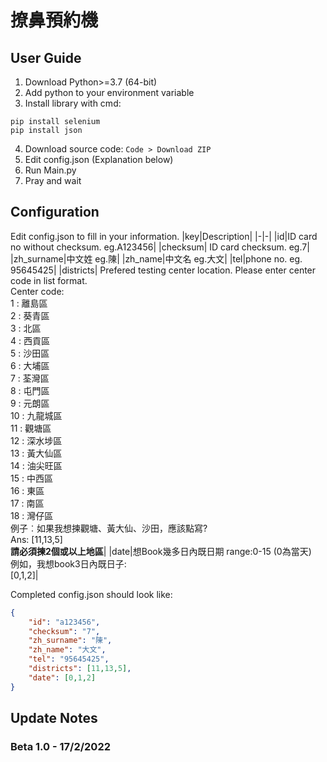 # 撩鼻預約機

## User Guide
1. Download Python>=3.7 (64-bit)
2. Add python to your environment variable
3. Install library with cmd: 
```
pip install selenium
pip install json
```
4. Download source code: `Code > Download ZIP`
5. Edit config.json (Explanation below)
6. Run Main.py
7. Pray and wait

## Configuration
Edit config.json to fill in your information.
|key|Description|
|-|-|
|id|ID card no without checksum. eg.A123456|
|checksum| ID card checksum. eg.7|
|zh_surname|中文姓 eg.陳|
|zh_name|中文名 eg.大文|
|tel|phone no. eg. 95645425|
|districts| Prefered testing center location. Please enter center code in list format.<br /> Center code: <br />1 : 離島區<br /> 2 : 葵青區<br /> 3 : 北區<br /> 4 : 西貢區<br /> 5 : 沙田區<br /> 6 : 大埔區<br /> 7 : 荃灣區<br /> 8 : 屯門區<br /> 9 : 元朗區<br /> 10 : 九龍城區<br /> 11 : 觀塘區<br /> 12 : 深水埗區<br /> 13 : 黃大仙區<br /> 14 : 油尖旺區<br /> 15 : 中西區<br /> 16 : 東區<br /> 17 : 南區<br /> 18 : 灣仔區<br />例子︰如果我想揀觀塘、黃大仙、沙田，應該點寫?<br />Ans: [11,13,5]<br />**請必須揀2個或以上地區**|
|date|想Book幾多日內既日期 range:0-15 (0為當天)<br />例如，我想book3日內既日子:<br />[0,1,2]|

Completed config.json should look like:
```json
{
    "id": "a123456",
    "checksum": "7",
    "zh_surname": "陳",
    "zh_name": "大文",
    "tel": "95645425",
    "districts": [11,13,5],
    "date": [0,1,2]
}
```
## Update Notes
### Beta 1.0 - 17/2/2022


